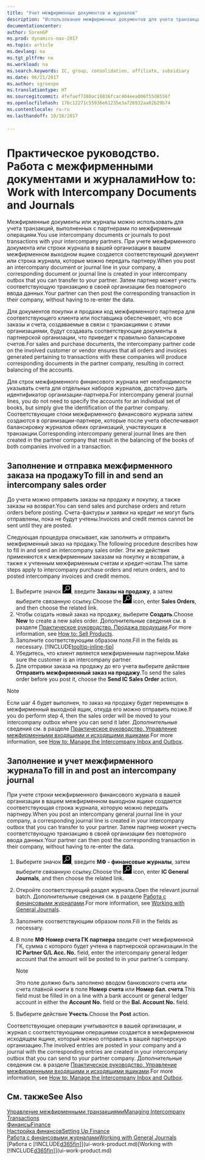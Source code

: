 ```yaml
---
title: "Учет межфирменных документов и журналов"
description: "Использование межфирменных документов для учета транзакций с МФ-партнерами."
documentationcenter: 
author: SorenGP
ms.prod: dynamics-nav-2017
ms.topic: article
ms.devlang: na
ms.tgt_pltfrm: na
ms.workload: na
ms.search.keywords: IC, group, consolidation, affiliate, subsidiary
ms.date: 06/21/2017
ms.author: sgroespe
ms.translationtype: HT
ms.sourcegitcommit: 4fefaef7380ac10836fcac404eea006f55d8556f
ms.openlocfilehash: 176c12271c55936e61235e3a726932aa02b29b74
ms.contentlocale: ru-ru
ms.lasthandoff: 10/16/2017

---
```

# <a name="how-to-work-with-intercompany-documents-and-journals"></a><span data-ttu-id="baaab-103">Практическое руководство. Работа с межфирменными документами и журналами</span><span class="sxs-lookup"><span data-stu-id="baaab-103">How to: Work with Intercompany Documents and Journals</span></span>
<span data-ttu-id="baaab-104">Межфирменные документы или журналы можно использовать для учета транзакций, выполненных с партнерами по межфирменным операциям.</span><span class="sxs-lookup"><span data-stu-id="baaab-104">You use intercompany documents or journals to post transactions with your intercompany partners.</span></span> <span data-ttu-id="baaab-105">При учете межфирменного документа или строки журнала в вашей организации в вашем межфирменном выходном ящике создается соответствующий документ или строка журнала, которые можно передать партнеру.</span><span class="sxs-lookup"><span data-stu-id="baaab-105">When you post an intercompany document or journal line in your company, a corresponding document or journal line is created in your intercompany outbox that you can transfer to your partner.</span></span> <span data-ttu-id="baaab-106">Затем партнер может учесть соответствующую транзакцию в своей организации без повторного ввода данных.</span><span class="sxs-lookup"><span data-stu-id="baaab-106">Your partner can then post the corresponding transaction in their company, without having to re-enter the data.</span></span>

<span data-ttu-id="baaab-107">Для документов покупки и продажи код межфирменного партнера для соответствующего клиента или поставщика обеспечивает, что все заказы и счета, создаваемые в связи с транзакциями с этими организациями, будут создавать соответствующие документы в партнерской организации, что приведет к правильно балансировке счетов.</span><span class="sxs-lookup"><span data-stu-id="baaab-107">For sales and purchase documents, the intercompany partner code on the involved customer or vendor ensures that all orders and invoices generated pertaining to transactions with these companies will produce corresponding documents in the partner company, resulting in correct balancing of the accounts.</span></span>

<span data-ttu-id="baaab-108">Для строк межфирменного финансового журнала нет необходимости указывать счета для отдельных наборов журналов, достаточно дать идентификатор организации-партнера.</span><span class="sxs-lookup"><span data-stu-id="baaab-108">For intercompany general journal lines, you do not need to specify the accounts for an individual set of books, but simply give the identification of the partner company.</span></span> <span data-ttu-id="baaab-109">Соответствующие стоки межфирменного финансового журнала затем создаются в организации-партнере, которые после учета обеспечивают балансировку журналов обеих организаций, участвующих в транзакции.</span><span class="sxs-lookup"><span data-stu-id="baaab-109">Corresponding intercompany general journal lines are then created in the partner company that result in the balancing of the books of both companies involved in a transaction.</span></span>

## <a name="to-fill-in-and-send-an-intercompany-sales-order"></a><span data-ttu-id="baaab-110">Заполнение и отправка межфирменного заказа на продажу</span><span class="sxs-lookup"><span data-stu-id="baaab-110">To fill in and send an intercompany sales order</span></span>
<span data-ttu-id="baaab-111">До учета можно отправить заказы на продажу и покупку, а также заказы на возврат.</span><span class="sxs-lookup"><span data-stu-id="baaab-111">You can send sales and purchase orders and return orders before posting.</span></span> <span data-ttu-id="baaab-112">Счета-фактуры и заявки на кредит не могут быть отправлены, пока не будут учтены.</span><span class="sxs-lookup"><span data-stu-id="baaab-112">Invoices and credit memos cannot be sent until they are posted.</span></span>

<span data-ttu-id="baaab-113">Следующая процедура описывает, как заполнить и отправить межфирменный заказ на продажу.</span><span class="sxs-lookup"><span data-stu-id="baaab-113">The following procedure describes how to fill in and send an intercompany sales order.</span></span> <span data-ttu-id="baaab-114">Эти же действия применяются к межфирменным заказам на покупку и возвратам, а также к учтенным межфирменным счетам и кредит-нотам.</span><span class="sxs-lookup"><span data-stu-id="baaab-114">The same steps apply to intercompany purchase orders and return orders, and to posted intercompany invoices and credit memos.</span></span>  

1. <span data-ttu-id="baaab-115">Выберите значок ![Поиск страницы или отчета](media/ui-search/search_small.png "Значок поиска страницы или отчета"), введите **Заказы на продажу**, а затем выберите связанную ссылку.</span><span class="sxs-lookup"><span data-stu-id="baaab-115">Choose the ![Search for Page or Report](media/ui-search/search_small.png "Search for Page or Report icon") icon, enter **Sales Orders**, and then choose the related link.</span></span>  
2. <span data-ttu-id="baaab-116">Чтобы создать новый заказ на продажу, выберите **Создать**.</span><span class="sxs-lookup"><span data-stu-id="baaab-116">Choose **New** to create a new sales order.</span></span> <span data-ttu-id="baaab-117">Дополнительные сведения см. в разделе [Практическое руководство. Продажа продукции](sales-how-sell-products.md).</span><span class="sxs-lookup"><span data-stu-id="baaab-117">For more information, see [How to: Sell Products](sales-how-sell-products.md).</span></span>  
3. <span data-ttu-id="baaab-118">Заполните соответствующим образом поля.</span><span class="sxs-lookup"><span data-stu-id="baaab-118">Fill in the fields as necessary.</span></span> [!INCLUDE[tooltip-inline-tip](includes/tooltip-inline-tip_md.md)]
4. <span data-ttu-id="baaab-119">Убедитесь, что клиент является межфирменным партнером.</span><span class="sxs-lookup"><span data-stu-id="baaab-119">Make sure the customer is an intercompany partner.</span></span>
5. <span data-ttu-id="baaab-120">Для отправки заказа на продажу до его учета выберите действие **Отправить межфирменный заказ на продажу**.</span><span class="sxs-lookup"><span data-stu-id="baaab-120">To send the sales order before you post it, choose the **Send IC Sales Order** action.</span></span>

> [!NOTE]
> <span data-ttu-id="baaab-121">Если шаг 4 будет выполнен, то заказ на продажу будет перемещен в межфирменный выходной ящик, откуда его можно отправить позже.</span><span class="sxs-lookup"><span data-stu-id="baaab-121">If you do perform step 4, then the sales order will be moved to your intercompany outbox where you can send it later.</span></span> <span data-ttu-id="baaab-122">Дополнительные сведения см. в разделе [Практическое руководство. Управление межфирменными входящими и исходящими ящиками](intercompany-how-manage-intercompany-inbox.md).</span><span class="sxs-lookup"><span data-stu-id="baaab-122">For more information, see [How to: Manage the Intercompany Inbox and Outbox](intercompany-how-manage-intercompany-inbox.md).</span></span>

## <a name="to-fill-in-and-post-an-intercompany-journal"></a><span data-ttu-id="baaab-123">Заполнение и учет межфирменного журнала</span><span class="sxs-lookup"><span data-stu-id="baaab-123">To fill in and post an intercompany journal</span></span>
<span data-ttu-id="baaab-124">При учете строки межфирменного финансового журнала в вашей организации в вашем межфирменном выходном ящике создается соответствующая строка журнала, которую можно передать партнеру.</span><span class="sxs-lookup"><span data-stu-id="baaab-124">When you post an intercompany general journal line in your company, a corresponding journal line is created in your intercompany outbox that you can transfer to your partner.</span></span> <span data-ttu-id="baaab-125">Затем партнер может учесть соответствующую транзакцию в своей организации без повторного ввода данных.</span><span class="sxs-lookup"><span data-stu-id="baaab-125">Your partner can then post the corresponding transaction in their company, without having to re-enter the data.</span></span>

1. <span data-ttu-id="baaab-126">Выберите значок ![Поиск страницы или отчета](media/ui-search/search_small.png "Значок поиска страницы или отчета"), введите **МФ - финансовые журналы**, затем выберите связанную ссылку.</span><span class="sxs-lookup"><span data-stu-id="baaab-126">Choose the ![Search for Page or Report](media/ui-search/search_small.png "Search for Page or Report icon") icon, enter **IC General Journals**, and then choose the related link.</span></span>  
2. <span data-ttu-id="baaab-127">Откройте соответствующий раздел журнала.</span><span class="sxs-lookup"><span data-stu-id="baaab-127">Open the relevant journal batch.</span></span> <span data-ttu-id="baaab-128">Дополнительные сведения см. в разделе [Работа с финансовыми журналами](ui-work-general-journals.md).</span><span class="sxs-lookup"><span data-stu-id="baaab-128">For more information, see [Working with General Journals](ui-work-general-journals.md).</span></span>
3. <span data-ttu-id="baaab-129">Заполните соответствующим образом поля.</span><span class="sxs-lookup"><span data-stu-id="baaab-129">Fill in the fields as necessary.</span></span>
4. <span data-ttu-id="baaab-130">В поле **МФ Номер счета ГК партнера** введите счет межфирменной ГК, сумма с которого будет учтена в партнерской организации.</span><span class="sxs-lookup"><span data-stu-id="baaab-130">In the **IC Partner G/L Acc. No.** field, enter the intercompany general ledger account that the amount will be posted to in your partner's company.</span></span>

    > [!NOTE]
    > <span data-ttu-id="baaab-131">Это поле должно быть заполнено вводом банковского счета или счета главной книги в поле **Номер счета** или **Номер бал. счета**.</span><span class="sxs-lookup"><span data-stu-id="baaab-131">This field must be filled in on a line with a bank account or general ledger account in either the **Account No.** field or the **Bal. Account No.** field.</span></span>  
5. <span data-ttu-id="baaab-132">Выберите действие **Учесть**.</span><span class="sxs-lookup"><span data-stu-id="baaab-132">Choose the **Post** action.</span></span>

<span data-ttu-id="baaab-133">Соответствующие операции учитываются в вашей организации, и журнал с соответствующими операциями создается в межфирменном исходящем ящике, который можно отправить в вашей партнерскую организацию.</span><span class="sxs-lookup"><span data-stu-id="baaab-133">The involved entries are posted in your company and a journal with the corresponding entries are created in your intercompany outbox that you can send to your partner company.</span></span> <span data-ttu-id="baaab-134">Дополнительные сведения см. в разделе [Практическое руководство. Управление межфирменными входящими и исходящими ящиками](intercompany-how-manage-intercompany-inbox.md).</span><span class="sxs-lookup"><span data-stu-id="baaab-134">For more information, see [How to: Manage the Intercompany Inbox and Outbox](intercompany-how-manage-intercompany-inbox.md).</span></span> 

## <a name="see-also"></a><span data-ttu-id="baaab-135">См. также</span><span class="sxs-lookup"><span data-stu-id="baaab-135">See Also</span></span>
[<span data-ttu-id="baaab-136">Управление межфирменными транзакциями</span><span class="sxs-lookup"><span data-stu-id="baaab-136">Managing Intercompany Transactions</span></span>](intercompany-manage.md)  
[<span data-ttu-id="baaab-137">Финансы</span><span class="sxs-lookup"><span data-stu-id="baaab-137">Finance</span></span>](finance.md)  
[<span data-ttu-id="baaab-138">Настройка финансов</span><span class="sxs-lookup"><span data-stu-id="baaab-138">Setting Up Finance</span></span>](finance-setup-finance.md)  
[<span data-ttu-id="baaab-139">Работа с финансовыми журналами</span><span class="sxs-lookup"><span data-stu-id="baaab-139">Working with General Journals</span></span>](ui-work-general-journals.md)  
<span data-ttu-id="baaab-140">[Работа с [!INCLUDE[d365fin](includes/d365fin_md.md)]](ui-work-product.md)</span><span class="sxs-lookup"><span data-stu-id="baaab-140">[Working with [!INCLUDE[d365fin](includes/d365fin_md.md)]](ui-work-product.md)</span></span>


